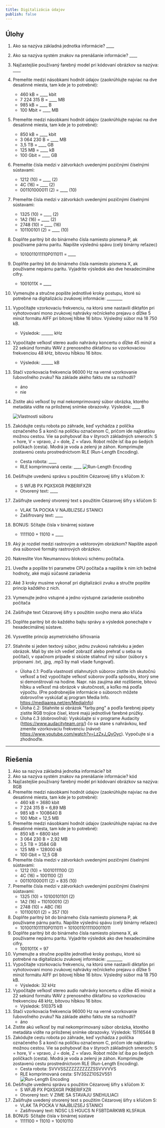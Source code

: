 ```yaml
---
title: Digitalizácia údajov
publish: false
---
```


## Úlohy

1. Ako sa nazýva základná jednotka informácie? ____
2. Ako sa nazýva systém znakov na prenášanie informácie? ____
3. Najčastejšie používaný farebný model pri kódovaní obrázkov sa nazýva: ____
4. Premeňte medzi násobkami hodnôt údajov (zaokrúhlujte najviac na dve desatinné miesta, tam kde je to potrebné):
    - 460 kB = ____ kbit
    - 7 224 315 B = ____ MB
    - 985 kB = ____ B
    - 100 Mbit = ____ MB
5. Premeňte medzi násobkami hodnôt údajov (zaokrúhlujte najviac na dve desatinné miesta, tam kde je to potrebné):
    - 850 kB = ____ kbit
    - 3 064 230 B = ____ MB
    - 3,5 TB = ____ GB
    - 125 MB = ____ kB
    - 100 Gbit = ____ GB
6. Premeňte čísla medzi v zátvorkách uvedenými pozičnými číselnými sústavami:
    - 1212 (10) = ____ (2)
    - 4C (16) = ____ (2)
    - 001101000011 (2) = ____ (10)
7. Premeňte čísla medzi v zátvorkách uvedenými pozičnými číselnými sústavami:
    - 1325 (10) = ____ (2)
    - 1A2 (16) = ____ (2)
    - 2748 (10) = ____ (16)
    - 101100101 (2) =  ____ (10)
8. Doplňte paritný bit do binárneho čísla namiesto písmena P, ak používame párnu paritu. Napíšte výslednú spávu (celý binárny reťazec)
    - 1010011011110P011011 = ____
9. Doplňte paritný bit do binárneho čísla namiesto písmena X, ak používame nepárnu paritu. Vyjadrite výsledok ako dve hexadecimálne cifry.
    - 1001011X = ____
10. Vymenujte a stručne popíšte jednotlivé kroky postupu, ktoré sú potrebné na digitalizáciu zvukovej informácie: ________
11. Vypočítajte vzorkovaciu frekvenciu, na ktorú sme nastavili diktafón pri vyhotovovaní mono zvukovej nahrávky rečníckeho prejavu o dĺžke 5 minút formátu AIFF pri bitovej hĺbke 16 bitov.
Výsledný súbor má 18 750 kB.
    - Výsledok: ______ kHz
12. Vypočítajte veľkosť stereo audio nahrávky koncertu o dĺžke 45 minút a 22 sekúnd formátu WAV z prenosného diktafónu so vzorkovaciou frekvenciou 48 kHz, bitovou hĺbkou 16 bitov.
    - Výsledok: ______ kB
13. Stačí vzorkovacia frekvencia 96000 Hz na verné vzorkovanie ľubovoľného zvuku? Na základe akého faktu ste sa rozhodli?
    - áno
    - nie
14. Zistite akú veľkosť by mal nekomprimovaný súbor obrázka, ktorého metadáta vidíte na priloženej snímke obrazovky. Výsledok: ____ B

    ![Vlastnosti súboru](img/vlastnosti-suboru.png)
15. Zakódujte cestu robota po záhrade, keď vychádza z políčka označeného Š a končí na políčku označenom C, pričom ide najkratšou možnou cestou. Vie sa pohybovať iba v štyroch základných smeroch: S = hore, V = vpravo, J = dole,  Z = vľavo. Robot môže ísť iba po šedých políčkach (cesta). Modrá je voda a zelený je záhon. Komprimujte zostavenú cestu prostredníctvom RLE (Run-Length Encoding).
    - Cesta robota: ____
    - RLE komprimovaná cesta: ____
    ![Run-Length Encoding](img/robot-rle.png)
16. Dešifrujte uvedenú správu s použitím Cézarovej šifry s kľúčom X:
    - S WFJB PX PQXSXGR PKBERIFXZR
    - Otvorený text: ____
17. Zašifrujte uvedený otvorený text s použitím Cézarovej šifry s kľúčom S:
    - VLAK TA POCKA V NAJBLIZSEJ STANICI
    - Zašifrovaný text: ____
18. BONUS: Sčítajte čísla v binárnej sústave
    - 1111100 + 11010 = ____
19. Aký je rozdiel medzi rastrovým a vektorovým obrázkom? Napíšte aspoň dva súborové formáty rastrových obrázkov.
20. Nakreslite Von Neumannovu blokovú schému počítača.
21. Uveďte a popíšte tri parametre CPU počítača a napíšte k nim ich bežné hodnoty, aké majú súčasné zariadenia
22. Aké 3 kroky musíme vykonať pri digitalizácii zvuku a stručte popíšte princíp každého z nich.
23. Vymenujte jedno vstupné a jedno výstupné zariadenie osobného počítača
24. Zašifrujte text Cézarovej šifry s použitím svojho mena ako kľúča
25. Doplňte paritný bit do každého bajtu správy a výsledok ponechajte v hexadecimálnej sústave.
26. Vysvetlite princíp asymetrického šifrovania
27. Stiahnite si jeden textový súbor, jednu zvukovú nahrávku a jeden obrázok. Mali by ste ich vedieť zobraziť alebo prehrať u seba na počítači, v opačnom prípade si skúste stiahnuť iný súbor (súbory s príponami .txt, .jpg, .mp3 by mali všade fungovať).

    - Úloha č.1: Podľa vlastností stiahnutých súborov zistite ich skutočnú veľkosť a tiež vypočítajte veľkosť súborov podľa spôsobu, ktorý sme si demonštrovali na hodine. Napr. nás zaujíma aké rozlíšenie, bitovú hĺbku a veľkosť má obrázok v skutočnosti, a koľko má podľa výpočtu. (Pre podrobnejšie informácie o súboroch môžete dobrovoľne vyskúšať aj program Media Info. https://mediaarea.net/en/MediaInfo)
    - Úloha č.2: Stiahnite si obrázok "farby.png" a podľa farebnej pipety zistite RGB trojice čísel, ktoré majú jednotlivé farebné prúžky.
    - Úloha č.3 (dobrovoľná): Vyskúšajte si v programe Audacity (https://www.audacityteam.org/) čo sa stane s nahrávkou, keď zmeníte  vzorkovaciu frekvenciu (návod: https://www.youtube.com/watch?v=LzZxJ_QyOyc). Vypočujte si a zhodnoďte.


---

## Riešenia

1. Ako sa nazýva základná jednotka informácie? bit
2. Ako sa nazýva systém znakov na prenášanie informácie? kód
3. Najčastejšie používaný farebný model pri kódovaní obrázkov sa nazýva: RGB
4. Premeňte medzi násobkami hodnôt údajov (zaokrúhlujte najviac na dve desatinné miesta, tam kde je to potrebné):
    - 460 kB = 3680 kbit
    - 7 224 315 B = 6,89 MB
    - 985 kB = 1008640 B
    - 100 Mbit = 12,5 MB
5. Premeňte medzi násobkami hodnôt údajov (zaokrúhlujte najviac na dve desatinné miesta, tam kde je to potrebné):
    - 850 kB = 6800 kbit
    - 3 064 230 B = 2,92 MB
    - 3,5 TB = 3584 GB
    - 125 MB = 128000 kB
    - 100 Gbit = 12,5 GB
6. Premeňte čísla medzi v zátvorkách uvedenými pozičnými číselnými sústavami:
    - 1212 (10) = 10010111100 (2)
    - 4C (16) = 1001100 (2)
    - 001101000011 (2) = 835 (10)
7. Premeňte čísla medzi v zátvorkách uvedenými pozičnými číselnými sústavami:
    - 1325 (10) = 10100101101 (2)
    - 1A2 (16) = 110100010 (2)
    - 2748 (10) = ABC (16)
    - 101100101 (2) =  357 (10)
8. Doplňte paritný bit do binárneho čísla namiesto písmena P, ak používame párnu paritu. Napíšte výslednú spávu (celý binárny reťazec)
    - 1010011011110P011011 = 10100110111100011011
9. Doplňte paritný bit do binárneho čísla namiesto písmena X, ak používame nepárnu paritu. Vyjadrite výsledok ako dve hexadecimálne cifry.
    - 1001011X = 97
10. Vymenujte a stručne popíšte jednotlivé kroky postupu, ktoré sú potrebné na digitalizáciu zvukovej informácie: ________
11. Vypočítajte vzorkovaciu frekvenciu, na ktorú sme nastavili diktafón pri vyhotovovaní mono zvukovej nahrávky rečníckeho prejavu o dĺžke 5 minút formátu AIFF pri bitovej hĺbke 16 bitov.
Výsledný súbor má 18 750 kB.
    - Výsledok: 32 kHz
12. Vypočítajte veľkosť stereo audio nahrávky koncertu o dĺžke 45 minút a 22 sekúnd formátu WAV z prenosného diktafónu so vzorkovaciou frekvenciou 48 kHz, bitovou hĺbkou 16 bitov.
    - Výsledok: 510375 kB
13. Stačí vzorkovacia frekvencia 96000 Hz na verné vzorkovanie ľubovoľného zvuku? Na základe akého faktu ste sa rozhodli?
    - áno
14. Zistite akú veľkosť by mal nekomprimovaný súbor obrázka, ktorého metadáta vidíte na priloženej snímke obrazovky. Výsledok: 15116544 B
15. Zakódujte cestu robota po záhrade, keď vychádza z políčka označeného Š a končí na políčku označenom C, pričom ide najkratšou možnou cestou. Vie sa pohybovať iba v štyroch základných smeroch: S = hore, V = vpravo, J = dole,  Z = vľavo. Robot môže ísť iba po šedých políčkach (cesta). Modrá je voda a zelený je záhon. Komprimujte zostavenú cestu prostredníctvom RLE (Run-Length Encoding).
    - Cesta robota: SVVVSSZZZZZZZZZZSSVVVVVS
    - RLE komprimovaná cesta: S1V3S2Z10S2V5S1
    ![Run-Length Encoding](img/robot-mapa-rle.png)
16. Dešifrujte uvedenú správu s použitím Cézarovej šifry s kľúčom X:
    - S WFJB PX PQXSXGR PKBERIFXZR
    - Otvorený text: V ZIME SA STAVAJU SNEHULIACI
17. Zašifrujte uvedený otvorený text s použitím Cézarovej šifry s kľúčom S:
    - VLAK TA POCKA V NAJBLIZSEJ STANICI
    - Zašifrovaný text: NDSC LS HGUCS N FSBTDARKWB KLSFAUA
18. BONUS: Sčítajte čísla v binárnej sústave
    - 1111100 + 11010 = 10010110